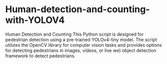 # Human-detection-and-counting-with-YOLOV4
Human Detection and Counting  This Python script is designed for pedestrian detection using a pre-trained YOLOv4-tiny model. The script utilizes the OpenCV library for computer vision tasks and provides options for detecting pedestrians in images, videos, or live we) object detection framework to detect pedestrians.

